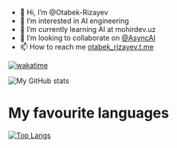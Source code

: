 - 👋 Hi, I’m @Otabek-Rizayev
- 👀 I’m interested in AI engineering
- 🌱 I’m currently learning AI at mohirdev.uz
- 💞️ I’m looking to collaborate on [@AsyncAI](https://github.com/asyncai)
- 📫 How to reach me [otabek_rizayev.t.me](https://otabek_rizayev.t.me)

[![wakatime](https://wakatime.com/badge/user/7bc425b9-713b-42ba-ab6b-21cdfebb2fe5.svg)](https://wakatime.com/@7bc425b9-713b-42ba-ab6b-21cdfebb2fe5)


![My GitHub stats](https://github-readme-stats.vercel.app/api?username=otabek-rizayev&show_icons=true&theme=dracula)
# My favourite languages
[![Top Langs](https://github-readme-stats.vercel.app/api/top-langs/?username=otabek-rizayev)](https://github.com/anuraghazra/github-readme-stats)
